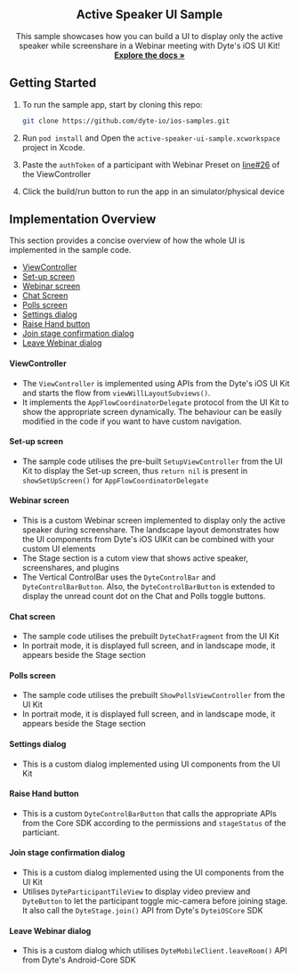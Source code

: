 <!-- PROJECT LOGO -->
<p align="center">
  <h2 align="center">Active Speaker UI Sample</h3>

  <p align="center">
    This sample showcases how you can build a UI to display only the active speaker while screenshare in a Webinar meeting with Dyte's iOS UI Kit!
    <br />
    <a href="https://docs.dyte.io"><strong>Explore the docs »</strong></a>
    <br />
  </p>
</p>

<!-- GETTING STARTED -->

## Getting Started

1. To run the sample app, start by cloning this repo:

    ```sh
    git clone https://github.com/dyte-io/ios-samples.git
    ```

2. Run `pod install` and Open the `active-speaker-ui-sample.xcworkspace` project in Xcode.

3. Paste the `authToken` of a participant with Webinar Preset on [line#26]() of the ViewController

4. Click the build/run button to run the app in an simulator/physical device

<!-- Implementation Overview -->

## Implementation Overview

This section provides a concise overview of how the whole UI is implemented in the sample code.

- [ViewController](#ViewController)
- [Set-up screen](#set-up-screen)
- [Webinar screen](#webinar-screen)
- [Chat Screen](#chat-screen)
- [Polls screen](#poll-screen)
- [Settings dialog](#settings-dialog)
- [Raise Hand button](#raise-hand-button)
- [Join stage confirmation dialog](#join-stage-confirmation-dialog)
- [Leave Webinar dialog](#leave-webinar-dialog)

#### ViewController
- The `ViewController` is implemented using APIs from the Dyte's iOS UI Kit and starts the flow from `viewWillLayoutSubviews()`.
- It implements the `AppFlowCoordinatorDelegate` protocol from the UI Kit to show the appropriate screen dynamically. The behaviour can be easily modified in the code if you want to have custom navigation.

#### Set-up screen
- The sample code utilises the pre-built `SetupViewController` from the UI Kit to display the Set-up screen, thus `return nil` is present in `showSetUpScreen()` for `AppFlowCoordinatorDelegate`

#### Webinar screen
- This is a custom Webinar screen implemented to display only the active speaker during screenshare. The landscape layout demonstrates how the UI components from Dyte's iOS UIKit can be combined with your custom UI elements
- The Stage section is a cutom view that shows active speaker, screenshares, and plugins
- The Vertical ControlBar uses the `DyteControlBar` and `DyteControlBarButton`. Also, the `DyteControlBarButton` is extended to display the unread count dot on the Chat and Polls toggle buttons.

#### Chat screen
- The sample code utilises the prebuilt `DyteChatFragment` from the UI Kit
- In portrait mode, it is displayed full screen, and in landscape mode, it appears beside the Stage section

#### Polls screen
- The sample code utilises the prebuilt `ShowPollsViewController` from the UI Kit
- In portrait mode, it is displayed full screen, and in landscape mode, it appears beside the Stage section

#### Settings dialog
- This is a custom dialog implemented using UI components from the UI Kit

#### Raise Hand button
- This is a custom `DyteControlBarButton` that calls the appropriate APIs from the Core SDK according to the permissions and `stageStatus` of the particiant.

#### Join stage confirmation dialog
- This is a custom dialog implemented using the UI components from the UI Kit
- Utilises `DyteParticipantTileView` to display video preview and `DyteButton` to let the participant toggle mic-camera before joining stage. It also call the `DyteStage.join()` API from Dyte's `DyteiOSCore` SDK

#### Leave Webinar dialog
- This is a custom dialog which utilises `DyteMobileClient.leaveRoom()` API from Dyte's Android-Core SDK

